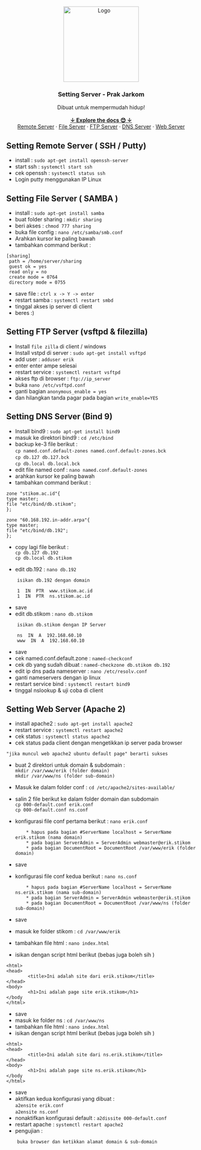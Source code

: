 <br />
<p align="center">
    <img src="https://cdn-icons-png.flaticon.com/512/3208/3208727.png" alt="Logo" width="200" height="200">
  </a>

  <h3 align="center">Setting Server - Prak Jarkom</h3>

  <p align="center">
    Dibuat untuk mempermudah hidup!
    <br />
    <br />
    <a href="https://github.com/erik-cahya/Pratikum-Jarkom"><strong>↓ Explore the docs 😊 ↓ </strong></a>
    <br />
    <a href="#setting-file-server--samba-">Remote Server</a>
    ·
    <a href="#setting-file-server--samba-">File Server</a>
    ·
    <a href="#setting-ftp-server-vsftpd--filezilla">FTP Server</a>
    ·
    <a href="#setting-dns-server-bind-9">DNS Server</a>
·
    <a href="#setting-web-server-apache-2">Web Server</a>
	
	
  </p>
</p>


## Setting Remote Server ( SSH / Putty)
- install : `sudo apt-get install openssh-server`
- start ssh : `systemctl start ssh`
- cek openssh : `systemctl status ssh`
- Login putty menggunakan IP Linux



## Setting File Server ( SAMBA )
- install : `sudo apt-get install samba`
-  buat folder sharing : `mkdir sharing`
-  beri akses : `chmod 777 sharing`
-  buka file config : `nano /etc/samba/smb.conf`
-  Arahkan kursor ke paling bawah
-  tambahkan command berikut :
``` 
[sharing]
 path = /home/server/sharing 
 guest ok = yes 
 read only = no 
 create mode = 0764 
 directory mode = 0755 
```
-  save file : `ctrl x -> Y -> enter`
-  restart samba : `systemctl restart smbd`
-  tinggal akses ip server di client
-  beres :) 
 
 
 
## Setting FTP Server (vsftpd & filezilla)
-  Install `file zilla` di client / windows
-  Install vstpd di server : `sudo apt-get install vsftpd`
-  add user : `adduser erik`
-  enter enter ampe selesai
-  restart service : `systemctl restart vsftpd`
-  akses ftp di browser : `ftp://ip_server`
-  buka `nano /etc/vsftpd.conf`
-  ganti bagian `anonymous_enable = yes`
-  dan hilangkan tanda pagar pada bagian `write_enable=YES`



## Setting DNS Server (Bind 9)
-  Install bind9 : `sudo apt-get install bind9`
-  masuk ke direktori bind9 : `cd /etc/bind`
-  backup ke-3 file berikut : <br>
`cp named.conf.default-zones named.conf.default-zones.bck` <br>
`cp db.127 db.127.bck` <br>
`cp db.local db.local.bck`
-  edit file named conf : `nano named.conf.default-zones`
-  arahkan kursor ke paling bawah
-  tambahkan command berikut : 
```
zone "stikom.ac.id"{ 
type master;
file "etc/bind/db.stikom"; 
}; 

zone "60.168.192.in-addr.arpa"{
type master;
file "etc/bind/db.192";
};
```
-  copy lagi file berikut : <br>
`cp db.127 db.192` <br>
`cp db.local db.stikom`

-  edit db.192 : `nano db.192`
```
    isikan db.192 dengan domain
    
    1  IN  PTR  www.stikom.ac.id
    1  IN  PTR  ns.stikom.ac.id
```
-  save
-  edit db.stikom : `nano db.stikom`
```
    isikan db.stikom dengan IP Server
    
    ns  IN  A  192.168.60.10
    www  IN  A  192.168.60.10
```
-  save
-  cek named.conf.default.zone : `named-checkconf`
-  cek db yang sudah dibuat : `named-checkzone db.stikom db.192`
-  edit ip dns pada nameserver : `nano /etc/resolv.conf`
-  ganti nameservers dengan ip linux
-  restart service bind : `systemctl restart bind9`
-  tinggal nslookup & uji coba di client

## Setting Web Server (Apache 2)
-  install apache2 : `sudo apt-get install apache2`
-  restart service : `systemctl restart apache2`
-  cek status : `systemctl status apache2`
-  cek status pada client dengan mengetikkan ip server pada browser
```
"jika muncul web apache2 ubuntu default page" berarti sukses
```
-  buat 2 direktori untuk domain & subdomain : <br>
`mkdir /var/www/erik (folder domain)` <br>
`mkdir /var/www/ns (folder sub-domain)`

-  Masuk ke dalam folder conf : `cd /etc/apache2/sites-available/`
-  salin 2 file berikut ke dalam folder domain dan subdomain <br>
`cp 000-default.conf erik.conf` <br>
`cp 000-default.conf ns.conf`

-  konfigurasi file conf pertama berikut : `nano erik.conf`
	```
        * hapus pada bagian #ServerName localhost = ServerName erik.stikom (nama domain)
        * pada bagian ServerAdmin = ServerAdmin webmaster@erik.stikom
        * pada bagian DocumentRoot = DocumentRoot /var/www/erik (folder domain)
	```
- save
- konfigurasi file conf kedua berikut : `nano ns.conf`
	```
        * hapus pada bagian #ServerName localhost = ServerName ns.erik.stikom (nama sub-domain)
        * pada bagian ServerAdmin = ServerAdmin webmaster@erik.stikom
        * pada bagian DocumentRoot = DocumentRoot /var/www/ns (folder sub-domain)
	```
- save
- masuk ke folder stikom : `cd /var/www/erik`
- tambahkan file html : `nano index.html`
- isikan dengan script html berikut (bebas juga boleh sih )
```
<html>
<head>
        <title>Ini adalah site dari erik.stikom</title>
</head>
<body>
        <h1>Ini adalah page site erik.stikom</h1>
</body
</html>
```
- save
- masuk ke folder ns : `cd /var/www/ns`
- tambahkan file html : `nano index.html`
- isikan dengan script html berikut (bebas juga boleh sih ) 
```
<html>
<head>
        <title>Ini adalah site dari ns.erik.stikom</title>
</head>
<body>
        <h1>Ini adalah page site ns.erik.stikom</h1>
</body
</html>
```
- save
- aktifkan kedua konfigurasi yang dibuat : <br>
`a2ensite erik.conf`<br>
`a2ensite ns.conf`<br>
- nonaktifkan konfigurasi default : `a2dissite 000-default.conf`
- restart apache : `systemctl restart apache2`
- pengujian :
```
    buka browser dan ketikkan alamat domain & sub-domain
```









